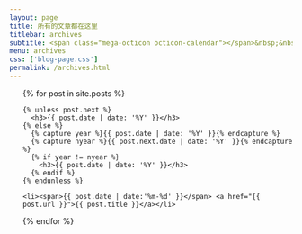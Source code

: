 ```yaml
---
layout: page
title: 所有的文章都在这里
titlebar: archives
subtitle: <span class="mega-octicon octicon-calendar"></span>&nbsp;&nbsp;专题系列： &nbsp;&nbsp; <a href ="http://www.qq764424567.top/Unity3D.html"><font color="#1A0DAB">Unity3D</font></a>&nbsp;&nbsp; <a href ="http://www.qq764424567.top/life.html"><font color="#EB9439">程序人生</font></a>&nbsp;&nbsp; <a href ="http://www.qq764424567.top/web.html"><font color="#1E90FF">文章分享</font></a>
menu: archives
css: ['blog-page.css']
permalink: /archives.html
---
```


<ul class="archives-list">
  {% for post in site.posts %}

    {% unless post.next %}
      <h3>{{ post.date | date: '%Y' }}</h3>
    {% else %}
      {% capture year %}{{ post.date | date: '%Y' }}{% endcapture %}
      {% capture nyear %}{{ post.next.date | date: '%Y' }}{% endcapture %}
      {% if year != nyear %}
        <h3>{{ post.date | date: '%Y' }}</h3>
      {% endif %}
    {% endunless %}

    <li><span>{{ post.date | date:'%m-%d' }}</span> <a href="{{ post.url }}">{{ post.title }}</a></li>
  {% endfor %}
</ul>